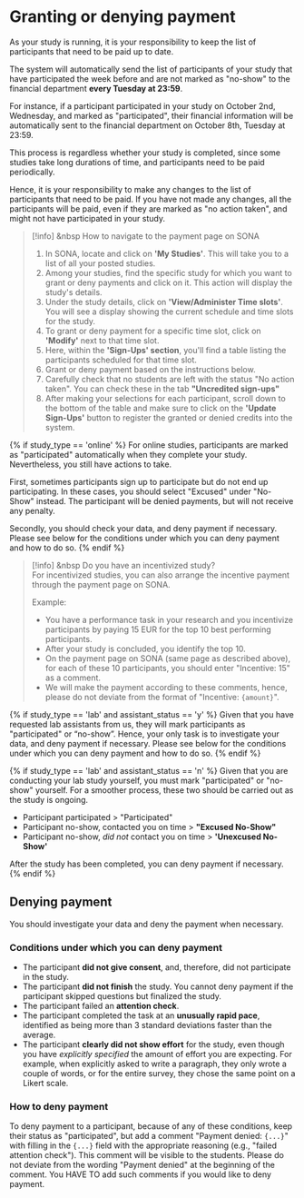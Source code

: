 
# Granting or denying payment

As your study is running, it is your responsibility to keep the list of participants that need to be paid up to date.

The system will automatically send the list of participants of your study that have participated the week before and are not marked as "no-show" to the financial department **every Tuesday at 23:59**.

For instance, if a participant participated in your study on October 2nd, Wednesday, and marked as "participated", their financial information will be automatically sent to the financial department on October 8th, Tuesday at 23:59.

This process is regardless whether your study is completed, since some studies take long durations of time, and participants need to be paid periodically.

Hence, it is your responsibility to make any changes to the list of participants that need to be paid. If you have not made any changes, all the participants will be paid, even if they are marked as "no action taken", and might not have participated in your study. 

>[!info] <i class="fa-solid fa-info"></i> &nbsp How to navigate to the payment page on SONA 
>
>1. In SONA, locate and click on **'My Studies'**. This will take you to a list of all your posted studies. 
>2. Among your studies, find the specific study for which you want to grant or deny payments and click on it. This action will display the study's details.
>3. Under the study details, click on **'View/Administer Time slots'**. You will see a display showing the current schedule and time slots for the study.
>3. To grant or deny payment for a specific time slot, click on **'Modify'** next to that time slot.
>4. Here, within the **'Sign-Ups' section**, you'll find a table listing the participants scheduled for that time slot.
>5. Grant or deny payment based on the instructions below.
>6. Carefully check that no students are left with the status "No action taken". You can check these in the tab **"Uncredited sign-ups"**
>7. After making your selections for each participant, scroll down to the bottom of the table and make sure to click on the **'Update Sign-Ups'** button to register the granted or denied credits into the system.

{% if study_type == 'online' %}
For online studies, participants are marked as "participated" automatically when they complete your study. Nevertheless, you still have actions to take.

First, sometimes participants sign up to participate but do not end up participating. In these cases, you should select "Excused" under "No-Show" instead. The participant will be denied payments, but will not receive any penalty.

Secondly, you should check your data, and deny payment if necessary. Please see below for the conditions under which you can deny payment and how to do so.
{% endif %}

>[!info] <i class="fa-solid fa-info"></i> &nbsp Do you have an incentivized study? 
><br>
> For incentivized studies, you can also arrange the incentive payment through the payment page on SONA. 
>
> Example: 
> 
> - You have a performance task in your research and you incentivize participants by paying 15 EUR for the top 10 best performing participants.
> - After your study is concluded, you identify the top 10. 
> - On the payment page on SONA (same page as described above), for each of these 10 participants, you should enter "Incentive: 15" as a comment. 
> - We will make the payment according to these comments, hence, please do not deviate from the format of "Incentive: `{amount}`".

{% if study_type == 'lab' and assistant_status == 'y' %}
Given that you have requested lab assistants from us, they will mark participants as "participated" or “no-show”. Hence, your only task is to investigate your data, and deny payment if necessary. Please see below for the conditions under which you can deny payment and how to do so.
{% endif %}

{% if study_type == 'lab' and assistant_status == 'n' %}
Given that you are conducting your lab study yourself, you must mark "participated" or "no-show" yourself. For a smoother process, these two should be carried out as the study is ongoing.

- Participant participated > "Participated"
- Participant no-show, contacted you on time > **"Excused No-Show"**
- Participant no-show, *did not* contact you on time > **'Unexcused No-Show'**

After the study has been completed, you can deny payment if necessary.
{% endif %}

## Denying payment

You should investigate your data and deny the payment when necessary.

### Conditions under which you can deny payment
- The participant **did not give consent**, and, therefore, did not participate in the study.
- The participant **did not finish** the study. You cannot deny payment if the participant skipped questions but finalized the study.
- The participant failed an **attention check**.
- The participant completed the task at an **unusually rapid pace**, identified as being more than 3 standard deviations faster than the average.
- The participant **clearly did not show effort** for the study, even though you have *explicitly specified* the amount of effort you are expecting. For example, when explicitly asked to write a paragraph, they only wrote a couple of words, or for the entire survey, they chose the same point on a Likert scale.

### How to deny payment
To deny payment to a participant, because of any of these conditions, keep their status as "participated", but add a comment "Payment denied: `{...}`" with filling in the `{...}` field with the appropriate reasoning (e.g., "failed attention check"). This comment will be visible to the students. Please do not deviate from the wording "Payment denied" at the beginning of the comment. You HAVE TO add such comments if you would like to deny payment.

